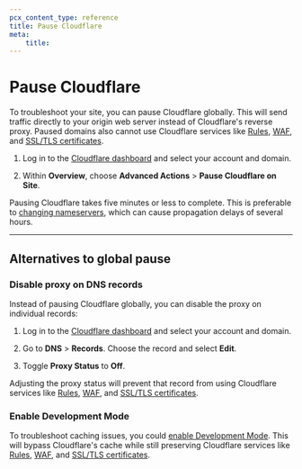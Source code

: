 ```yaml
---
pcx_content_type: reference
title: Pause Cloudflare
meta:
    title:
---
```


# Pause Cloudflare

To troubleshoot your site, you can pause Cloudflare globally. This will send traffic directly to your origin web server instead of Cloudflare's reverse proxy. Paused domains also cannot use Cloudflare services like [Rules](/rules/), [WAF](/waf/), and [SSL/TLS certificates](/ssl/edge-certificates/).

1. Log in to the [Cloudflare dashboard](https://dash.cloudflare.com/) and select your account and domain.

2. Within **Overview**, choose **Advanced Actions** > **Pause Cloudflare on Site**.

Pausing Cloudflare takes five minutes or less to complete. This is preferable to [changing nameservers](/dns/zone-setups/full-setup/setup/), which can cause propagation delays of several hours.

---

## Alternatives to global pause

### Disable proxy on DNS records

Instead of pausing Cloudflare globally, you can disable the proxy on individual records:

1. Log in to the [Cloudflare dashboard](https://dash.cloudflare.com/) and select your account and domain.

2. Go to **DNS** > **Records**. Choose the record and select **Edit**.

3. Toggle **Proxy Status** to **Off**.

Adjusting the proxy status will prevent that record from using Cloudflare services like [Rules](/rules/), [WAF](/waf/), and [SSL/TLS certificates](/ssl/edge-certificates/).

### Enable Development Mode

To troubleshoot caching issues, you could [enable Development Mode](/cache/reference/development-mode/). This will bypass Cloudflare's cache while still preserving Cloudflare services like [Rules](/rules/), [WAF](/waf/), and [SSL/TLS certificates](/ssl/edge-certificates/).
